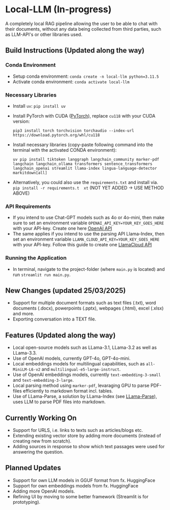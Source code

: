 # Local-LLM (In-progress)

A completely local RAG pipeline allowing the user to be able to chat with their documents, without any data being collected from third parties, such as LLM-API's or other libraries used. 

## Build Instructions (Updated along the way)

### Conda Environment 
* Setup conda environment: `conda create -n local-llm python=3.11.5`
* Activate conda environment: `conda activate local-llm`

### Necessary Libraries
* Install `uv`: `pip install uv`
* Install PyTorch with CUDA ([PyTorch](https://pytorch.org/get-started/locally/)), replace `cu118` with your CUDA version: 

    `pip3 install torch torchvision torchaudio --index-url https://download.pytorch.org/whl/cu118`

* Install necessary libraries (copy-paste following command into the terminal with the activated CONDA environment):
  
    `uv pip install tiktoken langgraph langchain_community marker-pdf langchain langchain_ollama transformers sentence_transformers langchain_openai streamlit llama-index lingua-language-detector markitdown[all]`

* Alternatively, you could also use the `requirements.txt` and install via. `pip install -r requirements.t  xt` (NOT YET ADDED -> USE METHOD ABOVE)

### API Requirements
* If you intend to use Chat-GPT models such as 4o or 4o-mini, then make sure to set an environment variable `OPENAI_API_KEY=YOUR_KEY_GOES_HERE` with your API-key. Create one here [OpenAI API](https://platform.openai.com/settings/organization/api-keys)
* The same applies if you intend to use the parsing API Llama-Index, then set an environment variable `LLAMA_CLOUD_API_KEY=YOUR_KEY_GOES_HERE` with your API-key. Follow this guide to create one [LlamaCloud API](https://docs.cloud.llamaindex.ai/llamaparse/getting_started/get_an_api_key)

### Running the Application
* In terminal, navigate to the project-folder (where `main.py` is located) and run `streamlit run main.py`.

## New Changes (updated 25/03/2025)
* Support for multiple document formats such as text files (.txt), word documents (.docx), powerpoints (.pptx), webpages (.html), excel (.xlsx) and more.
* Exporting conversation into a TEXT file. 

## Features (Updated along the way)
* Local open-source models such as LLama-3.1, LLama-3.2 as well as LLama-3.3.
* Use of OpenAI models, currently GPT-4o, GPT-4o-mini.
* Local embeddings models for multilingual capabilities, such as `all-MiniLM-L6-v2` and `multilingual-e5-large-instruct`. 
* Use of OpenAI embeddings models, currently `text-embedding-3-small` and `text-embedding-3-large`.
* Local parsing method using `marker-pdf`, levaraging GPU to parse PDF-files efficiently to markdown format incl. tables.
* Use of LLama-Parse, a solution by LLama-Index (see [LLama-Parse](https://docs.cloud.llamaindex.ai/llamaparse/getting_started)), uses LLM to parse PDF files into markdown.

## Currently Working On
* Support for URLS, i.e. links to texts such as articles/blogs etc. 
* Extending existing vector store by adding more documents (instead of creating new from scratch).
* Adding sources in response to show which text passages were used for answering the question. 

## Planned Updates
* Support for own LLM models in GGUF format from fx. HuggingFace
* Support for own embeddings models from fx. HuggingFace
* Adding more OpenAI models.
* Refining UI by moving to some better framework (Streamlit is for prototyping). 
